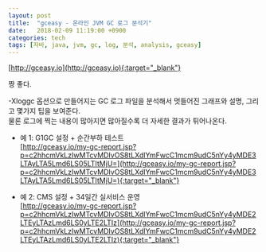 ```yaml
---
layout: post
title:  "gceasy - 온라인 JVM GC 로그 분석기"
date:   2018-02-09 11:19:00 +0900
categories: tech
tags: [자바, java, jvm, gc, log, 분석, analysis, gceasy]
---
```


[http://gceasy.io](http://gceasy.io){:target="_blank"}

짱 좋다.

-Xloggc 옵션으로 만들어지는 GC 로그 파일을 분석해서 멋들어진 그래프와 설명, 그리고 몇가지 팁을 보여준다.  
물론 로그에 찍는 내용이 많아지면 많아질수록 더 자세한 결과가 튀어나온다.

* 예 1: G1GC 설정 + 순간부하 테스트  
  [http://gceasy.io/my-gc-report.jsp?p=c2hhcmVkLzIwMTcvMDIvOS8tLXdlYmFwcC1mcm9udC5nYy4yMDE3LTAyLTA5Lmd6LS05LTItMjU=](http://gceasy.io/my-gc-report.jsp?p=c2hhcmVkLzIwMTcvMDIvOS8tLXdlYmFwcC1mcm9udC5nYy4yMDE3LTAyLTA5Lmd6LS05LTItMjU=){:target="_blank"}

* 예 2: CMS 설정 + 34일간 실서비스 운영  
  [http://gceasy.io/my-gc-report.jsp?p=c2hhcmVkLzIwMTcvMDIvOS8tLXdlYmFwcC1mcm9udC5nYy4yMDE2LTEyLTAzLmd6LS0yLTE2LTIz](http://gceasy.io/my-gc-report.jsp?p=c2hhcmVkLzIwMTcvMDIvOS8tLXdlYmFwcC1mcm9udC5nYy4yMDE2LTEyLTAzLmd6LS0yLTE2LTIz){:target="_blank"}
